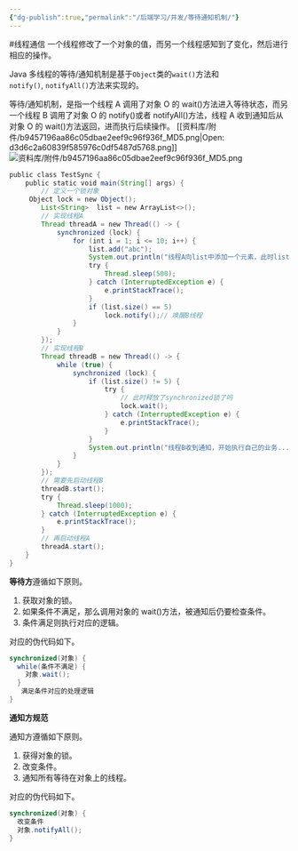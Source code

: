 ```yaml
---
{"dg-publish":true,"permalink":"/后端学习/并发/等待通知机制/"}
---
```


#线程通信
一个线程修改了一个对象的值，而另一个线程感知到了变化，然后进行相应的操作。

Java 多线程的等待/通知机制是基于`Object`类的`wait()`方法和`notify()`, `notifyAll()`方法来实现的。

等待/通知机制，是指一个线程 A 调用了对象 O 的 wait()方法进入等待状态，而另一个线程 B 调用了对象 O 的 notify()或者 notifyAll()方法，线程 A 收到通知后从对象 O 的 wait()方法返回，进而执行后续操作。
[[资料库/附件/b9457196aa86c05dbae2eef9c96f936f_MD5.png|Open: d3d6c2a60839f585976c0df5487d5768.png]]
![资料库/附件/b9457196aa86c05dbae2eef9c96f936f_MD5.png](/img/user/%E8%B5%84%E6%96%99%E5%BA%93/%E9%99%84%E4%BB%B6/b9457196aa86c05dbae2eef9c96f936f_MD5.png)

```java
public class TestSync {
    public static void main(String[] args) {
        // 定义一个锁对象
	 Object lock = new Object();
        List<String>  list = new ArrayList<>();
        // 实现线程A
        Thread threadA = new Thread(() -> {
            synchronized (lock) {
                for (int i = 1; i <= 10; i++) {
                    list.add("abc");
                    System.out.println("线程A向list中添加一个元素，此时list中的元素个数为：" + list.size());
                    try {
                        Thread.sleep(500);
                    } catch (InterruptedException e) {
                        e.printStackTrace();
                    }
                    if (list.size() == 5)
                        lock.notify();// 唤醒B线程
                }
            }
        });
        // 实现线程B
        Thread threadB = new Thread(() -> {
            while (true) {
                synchronized (lock) {
                    if (list.size() != 5) {
                        try {
                        	// 此时释放了synchronized锁了吗
                            lock.wait();
                        } catch (InterruptedException e) {
                            e.printStackTrace();
                        }
                    }
                    System.out.println("线程B收到通知，开始执行自己的业务...");
                }
            }
        });
        // 需要先启动线程B
        threadB.start();
        try {
            Thread.sleep(1000);
        } catch (InterruptedException e) {
            e.printStackTrace();
        }
        // 再启动线程A
        threadA.start();
    }
}
```

**等待方**遵循如下原则。

1. 获取对象的锁。
2. 如果条件不满足，那么调用对象的 wait()方法，被通知后仍要检查条件。
3. 条件满足则执行对应的逻辑。

对应的伪代码如下。

```java
synchronized(对象) {
  while(条件不满足) {
    对象.wait();
  }
   满足条件对应的处理逻辑
}
```

**通知方规范**

通知方遵循如下原则。

1. 获得对象的锁。
2. 改变条件。
3. 通知所有等待在对象上的线程。

对应的伪代码如下。

```java
synchronized(对象) {
  改变条件
  对象.notifyAll();
}
```

